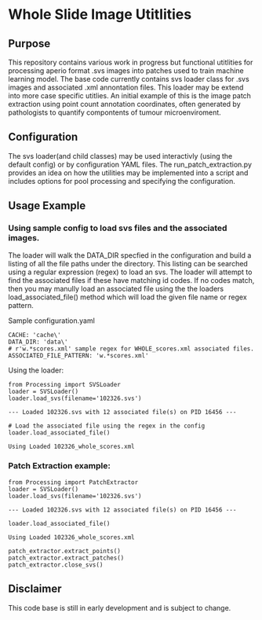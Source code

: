 # Whole Slide Image Utitlities

## Purpose
This repository contains various work in progress but functional utitlities for processing aperio format .svs images into patches used to train machine learning model. The base code currently contains svs loader class for .svs images and associated .xml annontation files. This loader may be extend into more case specific utitlies. An initial example of this is the image patch extraction using point count annotation coordinates, often generated by pathologists to quantify compontents of tumour microenviroment.

## Configuration
The svs loader(and child classes) may be used interactivly (using the default config) or by configuration YAML files. The run_patch_extraction.py provides an idea on how the utilities may be implemented into a script and includes options for pool processing and specifying the configuration.

## Usage Example
### Using sample config to load svs files and the associated images.
The loader will walk the DATA_DIR specfied in the configuration and build a listing of all the file paths under the directory. This listing can be searched using a regular expression (regex) to load an svs. The loader will attempt to find the associated files if these have matching id codes. If no codes match, then you may manully load an associated file using the the loaders load_associated_file() method which will load the given file name or regex pattern.

Sample configuration.yaml
```
CACHE: 'cache\'
DATA_DIR: 'data\'
# r'w.*scores.xml' sample regex for WHOLE_scores.xml associated files.
ASSOCIATED_FILE_PATTERN: 'w.*scores.xml'
```

Using the loader:

```
from Processing import SVSLoader
loader = SVSLoader()
loader.load_svs(filename='102326.svs')
```
```
--- Loaded 102326.svs with 12 associated file(s) on PID 16456 ---
```
```
# Load the associated file using the regex in the config
loader.load_associated_file()
```
```
Using Loaded 102326_whole_scores.xml
```

### Patch Extraction example:
```
from Processing import PatchExtractor
loader = SVSLoader()
loader.load_svs(filename='102326.svs')
```
```
--- Loaded 102326.svs with 12 associated file(s) on PID 16456 ---
```
```
loader.load_associated_file()
```
```
Using Loaded 102326_whole_scores.xml
```
```
patch_extractor.extract_points()
patch_extractor.extract_patches()
patch_extractor.close_svs()
```

## Disclaimer
This code base is still in early development and is subject to change. 

